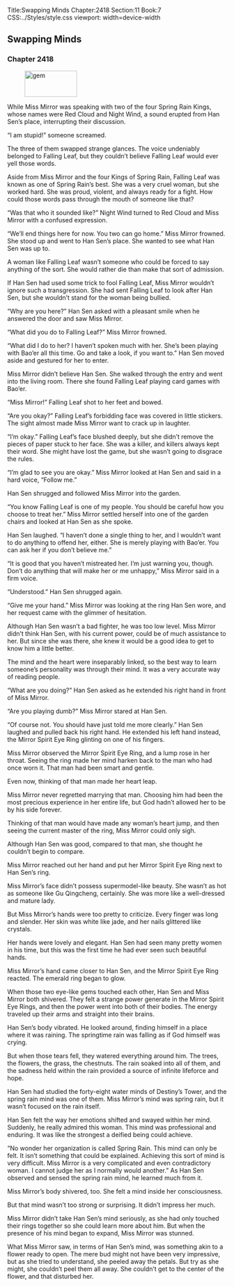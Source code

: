 Title:Swapping Minds 
Chapter:2418 
Section:11 
Book:7 
CSS:../Styles/style.css 
viewport: width=device-width
  
## Swapping Minds
### Chapter 2418
  
<figure>
	<img src="../Images/gem.gif" alt="gem" id="gem" width="120" height="60" />
</figure>
  

  
While Miss Mirror was speaking with two of the four Spring Rain Kings, whose names were Red Cloud and Night Wind, a sound erupted from Han Sen’s place, interrupting their discussion.

“I am stupid!” someone screamed.

The three of them swapped strange glances. The voice undeniably belonged to Falling Leaf, but they couldn’t believe Falling Leaf would ever yell those words.

Aside from Miss Mirror and the four Kings of Spring Rain, Falling Leaf was known as one of Spring Rain’s best. She was a very cruel woman, but she worked hard. She was proud, violent, and always ready for a fight. How could those words pass through the mouth of someone like that?

“Was that who it sounded like?” Night Wind turned to Red Cloud and Miss Mirror with a confused expression.

“We’ll end things here for now. You two can go home.” Miss Mirror frowned. She stood up and went to Han Sen’s place. She wanted to see what Han Sen was up to.

A woman like Falling Leaf wasn’t someone who could be forced to say anything of the sort. She would rather die than make that sort of admission.

If Han Sen had used some trick to fool Falling Leaf, Miss Mirror wouldn’t ignore such a transgression. She had sent Falling Leaf to look after Han Sen, but she wouldn’t stand for the woman being bullied.

“Why are you here?” Han Sen asked with a pleasant smile when he answered the door and saw Miss Mirror.

“What did you do to Falling Leaf?” Miss Mirror frowned.

“What did I do to her? I haven’t spoken much with her. She’s been playing with Bao’er all this time. Go and take a look, if you want to.” Han Sen moved aside and gestured for her to enter.

Miss Mirror didn’t believe Han Sen. She walked through the entry and went into the living room. There she found Falling Leaf playing card games with Bao’er.

“Miss Mirror!” Falling Leaf shot to her feet and bowed.

“Are you okay?” Falling Leaf’s forbidding face was covered in little stickers. The sight almost made Miss Mirror want to crack up in laughter.

“I’m okay.” Falling Leaf’s face blushed deeply, but she didn’t remove the pieces of paper stuck to her face. She was a killer, and killers always kept their word. She might have lost the game, but she wasn’t going to disgrace the rules.

“I’m glad to see you are okay.” Miss Mirror looked at Han Sen and said in a hard voice, “Follow me.”

Han Sen shrugged and followed Miss Mirror into the garden.

“You know Falling Leaf is one of my people. You should be careful how you choose to treat her.” Miss Mirror settled herself into one of the garden chairs and looked at Han Sen as she spoke.

Han Sen laughed. “I haven’t done a single thing to her, and I wouldn’t want to do anything to offend her, either. She is merely playing with Bao’er. You can ask her if you don’t believe me.”

“It is good that you haven’t mistreated her. I’m just warning you, though. Don’t do anything that will make her or me unhappy,” Miss Mirror said in a firm voice.

“Understood.” Han Sen shrugged again.

“Give me your hand.” Miss Mirror was looking at the ring Han Sen wore, and her request came with the glimmer of hesitation.

Although Han Sen wasn’t a bad fighter, he was too low level. Miss Mirror didn’t think Han Sen, with his current power, could be of much assistance to her. But since she was there, she knew it would be a good idea to get to know him a little better.

The mind and the heart were inseparably linked, so the best way to learn someone’s personality was through their mind. It was a very accurate way of reading people.

“What are you doing?” Han Sen asked as he extended his right hand in front of Miss Mirror.

“Are you playing dumb?” Miss Mirror stared at Han Sen.

“Of course not. You should have just told me more clearly.” Han Sen laughed and pulled back his right hand. He extended his left hand instead, the Mirror Spirit Eye Ring glinting on one of his fingers.

Miss Mirror observed the Mirror Spirit Eye Ring, and a lump rose in her throat. Seeing the ring made her mind harken back to the man who had once worn it. That man had been smart and gentle.

Even now, thinking of that man made her heart leap.

Miss Mirror never regretted marrying that man. Choosing him had been the most precious experience in her entire life, but God hadn’t allowed her to be by his side forever.

Thinking of that man would have made any woman’s heart jump, and then seeing the current master of the ring, Miss Mirror could only sigh.

Although Han Sen was good, compared to that man, she thought he couldn’t begin to compare.

Miss Mirror reached out her hand and put her Mirror Spirit Eye Ring next to Han Sen’s ring.

Miss Mirror’s face didn’t possess supermodel-like beauty. She wasn’t as hot as someone like Gu Qingcheng, certainly. She was more like a well-dressed and mature lady.

But Miss Mirror’s hands were too pretty to criticize. Every finger was long and slender. Her skin was white like jade, and her nails glittered like crystals.

Her hands were lovely and elegant. Han Sen had seen many pretty women in his time, but this was the first time he had ever seen such beautiful hands.

Miss Mirror’s hand came closer to Han Sen, and the Mirror Spirit Eye Ring reacted. The emerald ring began to glow.

When those two eye-like gems touched each other, Han Sen and Miss Mirror both shivered. They felt a strange power generate in the Mirror Spirit Eye Rings, and then the power went into both of their bodies. The energy traveled up their arms and straight into their brains.

Han Sen’s body vibrated. He looked around, finding himself in a place where it was raining. The springtime rain was falling as if God himself was crying.

But when those tears fell, they watered everything around him. The trees, the flowers, the grass, the chestnuts. The rain soaked into all of them, and the sadness held within the rain provided a source of infinite lifeforce and hope.

Han Sen had studied the forty-eight water minds of Destiny’s Tower, and the spring rain mind was one of them. Miss Mirror’s mind was spring rain, but it wasn’t focused on the rain itself.

Han Sen felt the way her emotions shifted and swayed within her mind. Suddenly, he really admired this woman. This mind was professional and enduring. It was like the strongest a deified being could achieve.

“No wonder her organization is called Spring Rain. This mind can only be felt. It isn’t something that could be explained. Achieving this sort of mind is very difficult. Miss Mirror is a very complicated and even contradictory woman. I cannot judge her as I normally would another.” As Han Sen observed and sensed the spring rain mind, he learned much from it.

Miss Mirror’s body shivered, too. She felt a mind inside her consciousness.

But that mind wasn’t too strong or surprising. It didn’t impress her much.

Miss Mirror didn’t take Han Sen’s mind seriously, as she had only touched their rings together so she could learn more about him. But when the presence of his mind began to expand, Miss Mirror was stunned.

What Miss Mirror saw, in terms of Han Sen’s mind, was something akin to a flower ready to open. The mere bud might not have been very impressive, but as she tried to understand, she peeled away the petals. But try as she might, she couldn’t peel them all away. She couldn’t get to the center of the flower, and that disturbed her.